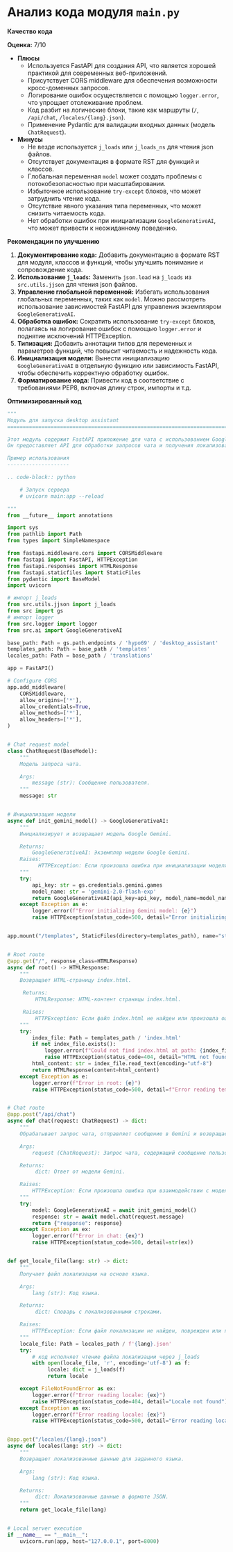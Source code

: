 # Анализ кода модуля `main.py`

**Качество кода**

**Оценка:** 7/10
- **Плюсы**
    - Используется FastAPI для создания API, что является хорошей практикой для современных веб-приложений.
    - Присутствует CORS middleware для обеспечения возможности кросс-доменных запросов.
    - Логирование ошибок осуществляется с помощью `logger.error`, что упрощает отслеживание проблем.
    - Код разбит на логические блоки, такие как маршруты (`/`, `/api/chat`, `/locales/{lang}.json`).
    - Применение Pydantic для валидации входных данных (модель `ChatRequest`).
- **Минусы**
    - Не везде используется `j_loads` или `j_loads_ns` для чтения json файлов.
    - Отсутствует документация в формате RST для функций и классов.
    - Глобальная переменная `model` может создать проблемы с потокобезопасностью при масштабировании.
    - Избыточное использование `try-except` блоков, что может затруднить чтение кода.
    - Отсутствие явного указания типа переменных, что может снизить читаемость кода.
    - Нет обработки ошибок при инициализации `GoogleGenerativeAI`, что может привести к неожиданному поведению.

**Рекомендации по улучшению**

1.  **Документирование кода:** Добавить документацию в формате RST для модуля, классов и функций, чтобы улучшить понимание и сопровождение кода.
2.  **Использование `j_loads`:** Заменить `json.load` на `j_loads` из `src.utils.jjson` для чтения json файлов.
3.  **Управление глобальной переменной:** Избегать использования глобальных переменных, таких как `model`. Можно рассмотреть использование зависимостей FastAPI для управления экземпляром `GoogleGenerativeAI`.
4.  **Обработка ошибок:** Сократить использование `try-except` блоков, полагаясь на логирование ошибок с помощью `logger.error` и поднятие исключений HTTPException.
5.  **Типизация:** Добавить аннотации типов для переменных и параметров функций, что повысит читаемость и надежность кода.
6. **Инициализация модели:** Вынести инициализацию `GoogleGenerativeAI` в отдельную функцию или зависимость FastAPI, чтобы обеспечить корректную обработку ошибок.
7.  **Форматирование кода**: Привести код в соответствие с требованиями PEP8, включая длину строк, импорты и т.д.

**Оптимизированный код**

```python
"""
Модуль для запуска desktop assistant
=========================================================================================

Этот модуль содержит FastAPI приложение для чата с использованием Google Gemini AI.
Он предоставляет API для обработки запросов чата и получения локализованных данных.

Пример использования
--------------------

.. code-block:: python

    # Запуск сервера
    # uvicorn main:app --reload

"""
from __future__ import annotations

import sys
from pathlib import Path
from types import SimpleNamespace

from fastapi.middleware.cors import CORSMiddleware
from fastapi import FastAPI, HTTPException
from fastapi.responses import HTMLResponse
from fastapi.staticfiles import StaticFiles
from pydantic import BaseModel
import uvicorn

# импорт j_loads
from src.utils.jjson import j_loads
from src import gs
# импорт logger
from src.logger import logger
from src.ai import GoogleGenerativeAI

base_path: Path = gs.path.endpoints / 'hypo69' / 'desktop_assistant'
templates_path: Path = base_path / 'templates'
locales_path: Path = base_path / 'translations'

app = FastAPI()

# Configure CORS
app.add_middleware(
    CORSMiddleware,
    allow_origins=['*'],
    allow_credentials=True,
    allow_methods=['*'],
    allow_headers=['*'],
)


# Chat request model
class ChatRequest(BaseModel):
    """
    Модель запроса чата.

    Args:
        message (str): Сообщение пользователя.
    """
    message: str


# Инициализация модели
async def init_gemini_model() -> GoogleGenerativeAI:
    """
    Инициализирует и возвращает модель Google Gemini.

    Returns:
        GoogleGenerativeAI: Экземпляр модели Google Gemini.
    Raises:
          HTTPException: Если произошла ошибка при инициализации модели.
    """
    try:
        api_key: str = gs.credentials.gemini.games
        model_name: str = 'gemini-2.0-flash-exp'
        return GoogleGenerativeAI(api_key=api_key, model_name=model_name)
    except Exception as e:
        logger.error(f"Error initializing Gemini model: {e}")
        raise HTTPException(status_code=500, detail="Error initializing Gemini model")


app.mount("/templates", StaticFiles(directory=templates_path), name="static")  # Ensuring mounting at root


# Root route
@app.get("/", response_class=HTMLResponse)
async def root() -> HTMLResponse:
    """
    Возвращает HTML-страницу index.html.

     Returns:
         HTMLResponse: HTML-контент страницы index.html.

     Raises:
         HTTPException: Если файл index.html не найден или произошла ошибка при его чтении.
    """
    try:
        index_file: Path = templates_path / 'index.html'
        if not index_file.exists():
            logger.error(f"Could not find index.html at path: {index_file}")
            raise HTTPException(status_code=404, detail="HTML not found")
        html_content: str = index_file.read_text(encoding="utf-8")
        return HTMLResponse(content=html_content)
    except Exception as e:
        logger.error(f"Error in root: {e}")
        raise HTTPException(status_code=500, detail=f"Error reading templates: {str(e)}")


# Chat route
@app.post("/api/chat")
async def chat(request: ChatRequest) -> dict:
    """
    Обрабатывает запрос чата, отправляет сообщение в Gemini и возвращает ответ.

    Args:
        request (ChatRequest): Запрос чата, содержащий сообщение пользователя.

    Returns:
         dict: Ответ от модели Gemini.

    Raises:
        HTTPException: Если произошла ошибка при взаимодействии с моделью.
    """
    try:
        model: GoogleGenerativeAI = await init_gemini_model()
        response: str = await model.chat(request.message)
        return {"response": response}
    except Exception as ex:
        logger.error(f"Error in chat: {ex}")
        raise HTTPException(status_code=500, detail=str(ex))


def get_locale_file(lang: str) -> dict:
    """
    Получает файл локализации на основе языка.

    Args:
        lang (str): Код языка.

    Returns:
         dict: Словарь с локализованными строками.

    Raises:
        HTTPException: Если файл локализации не найден, поврежден или произошла ошибка при чтении.
    """
    locale_file: Path = locales_path / f'{lang}.json'
    try:
        # код исполняет чтение файла локализации через j_loads
        with open(locale_file, 'r', encoding='utf-8') as f:
             locale: dict = j_loads(f)
             return locale

    except FileNotFoundError as ex:
        logger.error(f"Error reading locale: {ex}")
        raise HTTPException(status_code=404, detail="Locale not found")
    except Exception as ex:
        logger.error(f"Error reading locale: {ex}")
        raise HTTPException(status_code=500, detail="Error reading locales")


@app.get("/locales/{lang}.json")
async def locales(lang: str) -> dict:
    """
    Возвращает локализованные данные для заданного языка.

    Args:
        lang (str): Код языка.

    Returns:
         dict: Локализованные данные в формате JSON.
    """
    return get_locale_file(lang)


# Local server execution
if __name__ == "__main__":
    uvicorn.run(app, host="127.0.0.1", port=8000)

```